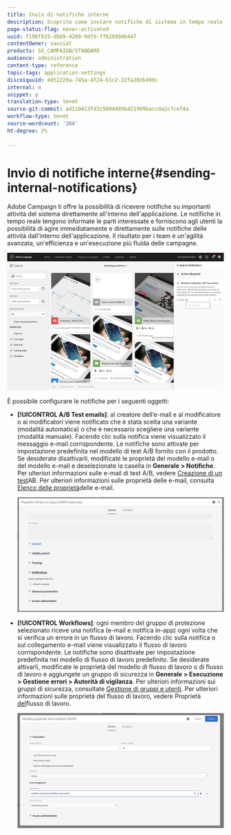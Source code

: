 ```yaml
---
title: Invio di notifiche interne
description: Scoprite come inviare notifiche di sistema in tempo reale ai vostri utenti Adobe Campaign .
page-status-flag: never-activated
uuid: f196f025-dbb9-4268-9d7d-ff626994b447
contentOwner: sauviat
products: SG_CAMPAIGN/STANDARD
audience: administration
content-type: reference
topic-tags: application-settings
discoiquuid: 4d51229a-745a-4f24-b1c2-22fa203b499c
internal: n
snippet: y
translation-type: tm+mt
source-git-commit: ad110413fd325894405b421999baccda2c7cef4a
workflow-type: tm+mt
source-wordcount: '264'
ht-degree: 2%

---
```



# Invio di notifiche interne{#sending-internal-notifications}

 Adobe Campaign ti offre la possibilità di ricevere notifiche su importanti attività del sistema direttamente all&#39;interno dell&#39;applicazione. Le notifiche in tempo reale tengono informate le parti interessate e forniscono agli utenti la possibilità di agire immediatamente e direttamente sulle notifiche delle attività dall&#39;interno dell&#39;applicazione. Il risultato per i team è un&#39;agilità avanzata, un&#39;efficienza e un&#39;esecuzione più fluida delle campagne.

![](assets/pulse_3.png)

È possibile configurare le notifiche per i seguenti oggetti:

* **[!UICONTROL A/B Test emails]**: al creatore dell’e-mail e al modificatore o ai modificatori viene notificato che è stata scelta una variante (modalità automatica) o che è necessario scegliere una variante (modalità manuale). Facendo clic sulla notifica viene visualizzato il messaggio e-mail corrispondente. Le notifiche sono attivate per impostazione predefinita nel modello di test A/B fornito con il prodotto. Se desiderate disattivarli, modificate le proprietà del modello e-mail o del modello e-mail e deselezionate la casella in **Generale > Notifiche**. Per ulteriori informazioni sulle e-mail di test A/B, vedere [Creazione di un test](../../channels/using/designing-an-a-b-test-email.md)AB. Per ulteriori informazioni sulle proprietà delle e-mail, consulta [Elenco delle proprietà](../../administration/using/configuring-email-channel.md#list-of-email-properties)delle e-mail.

   ![](assets/pulse_2.png)

* **[!UICONTROL Workflows]**: ogni membro del gruppo di protezione selezionato riceve una notifica (e-mail e notifica in-app) ogni volta che si verifica un errore in un flusso di lavoro. Facendo clic sulla notifica o sul collegamento e-mail viene visualizzato il flusso di lavoro corrispondente. Le notifiche sono disattivate per impostazione predefinita nel modello di flusso di lavoro predefinito. Se desiderate attivarli, modificate le proprietà del modello di flusso di lavoro o di flusso di lavoro e aggiungete un gruppo di sicurezza in **Generale > Esecuzione > Gestione errori > Autorità di vigilanza**. Per ulteriori informazioni sui gruppi di sicurezza, consultate [Gestione di gruppi e utenti](../../administration/using/managing-groups-and-users.md). Per ulteriori informazioni sulle proprietà del flusso di lavoro, vedere Proprietà [del](../../automating/using/managing-execution-options.md)flusso di lavoro.

   ![](assets/pulse_1.png)
